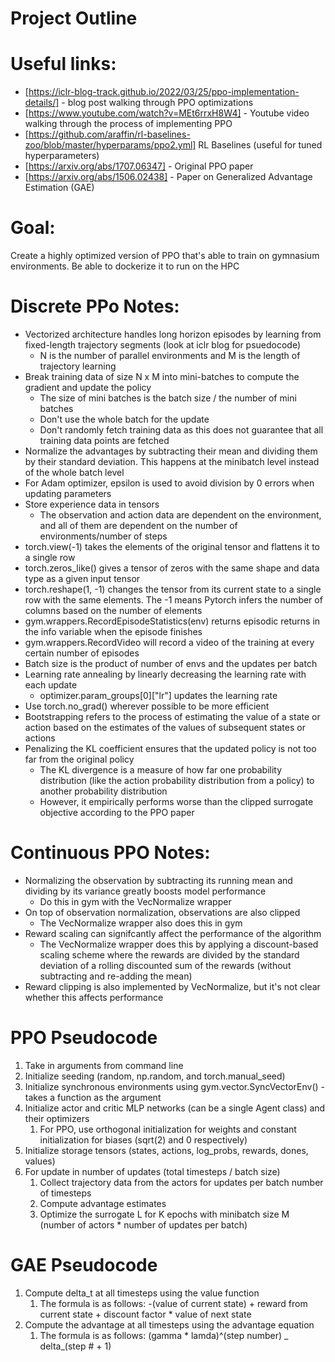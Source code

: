 # Project Outline

# Useful links:

- [https://iclr-blog-track.github.io/2022/03/25/ppo-implementation-details/] - blog post walking through PPO optimizations
- [https://www.youtube.com/watch?v=MEt6rrxH8W4] - Youtube video walking through the process of implementing PPO
- [https://github.com/araffin/rl-baselines-zoo/blob/master/hyperparams/ppo2.yml] RL Baselines (useful for tuned hyperparameters)
- [https://arxiv.org/abs/1707.06347] - Original PPO paper
- [https://arxiv.org/abs/1506.02438] - Paper on Generalized Advantage Estimation (GAE)

# Goal:

Create a highly optimized version of PPO that's able to train on gymnasium environments.
Be able to dockerize it to run on the HPC

# Discrete PPo Notes:

- Vectorized architecture handles long horizon episodes by learning from fixed-length trajectory segments (look at iclr blog for psuedocode)
  - N is the number of parallel environments and M is the length of trajectory learning
- Break training data of size N x M into mini-batches to compute the gradient and update the policy
  - The size of mini batches is the batch size / the number of mini batches
  - Don't use the whole batch for the update
  - Don't randomly fetch training data as this does not guarantee that all training data points are fetched
- Normalize the advantages by subtracting their mean and dividing them by their standard deviation. This happens at the minibatch level instead of the whole batch level
- For Adam optimizer, epsilon is used to avoid division by 0 errors when updating parameters
- Store experience data in tensors
  - The observation and action data are dependent on the environment, and all of them are dependent on the number of environments/number of steps
- torch.view(-1) takes the elements of the original tensor and flattens it to a single row
- torch.zeros_like() gives a tensor of zeros with the same shape and data type as a given input tensor
- torch.reshape(1, -1) changes the tensor from its current state to a single row with the same elements. The -1 means Pytorch infers the number of columns based on the number of elements
- gym.wrappers.RecordEpisodeStatistics(env) returns episodic returns in the info variable when the episode finishes
- gym.wrappers.RecordVideo will record a video of the training at every certain number of episodes
- Batch size is the product of number of envs and the updates per batch
- Learning rate annealing by linearly decreasing the learning rate with each update
  - optimizer.param_groups[0]["lr"] updates the learning rate
- Use torch.no_grad() wherever possible to be more efficient
- Bootstrapping refers to the process of estimating the value of a state or action based on the estimates of the values of subsequent states or actions
- Penalizing the KL coefficient ensures that the updated policy is not too far from the original policy
  - The KL divergence is a measure of how far one probability distribution (like the action probability distribution from a policy) to another probability distribution
  - However, it empirically performs worse than the clipped surrogate objective according to the PPO paper

# Continuous PPO Notes:

- Normalizing the observation by subtracting its running mean and dividing by its variance greatly boosts model performance
  - Do this in gym with the VecNormalize wrapper
- On top of observation normalization, observations are also clipped
  - The VecNormalize wrapper also does this in gym
- Reward scaling can signifcantly affect the performance of the algorithm
  - The VecNormalize wrapper does this by applying a discount-based scaling scheme where the rewards are divided by the standard deviation of a rolling discounted sum of the rewards (without subtracting and re-adding the mean)
- Reward clipping is also implemented by VecNormalize, but it's not clear whether this affects performance

# PPO Pseudocode

1. Take in arguments from command line
2. Initialize seeding (random, np.random, and torch.manual_seed)
3. Initialize synchronous environments using gym.vector.SyncVectorEnv() - takes a function as the argument
4. Initialize actor and critic MLP networks (can be a single Agent class) and their optimizers
   1. For PPO, use orthogonal initialization for weights and constant initialization for biases (sqrt(2) and 0 respectively)
5. Initialize storage tensors (states, actions, log_probs, rewards, dones, values)
6. For update in number of updates (total timesteps / batch size)
   1. Collect trajectory data from the actors for updates per batch number of timesteps
   2. Compute advantage estimates
   3. Optimize the surrogate L for K epochs with minibatch size M (number of actors \* number of updates per batch)

# GAE Pseudocode

1. Compute delta_t at all timesteps using the value function
   1. The formula is as follows: -(value of current state) + reward from current state + discount factor \* value of next state
2. Compute the advantage at all timesteps using the advantage equation
   1. The formula is as follows: (gamma \* lamda)^(step number) \_ delta\_(step # + 1)
